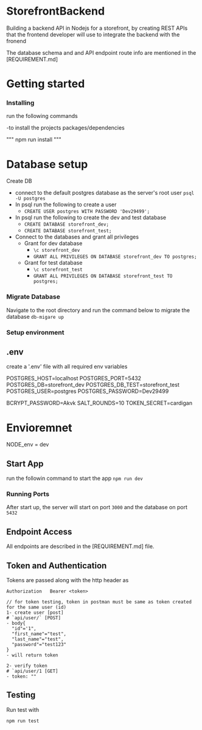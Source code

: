 # StorefrontBackend

Building a backend API in Nodejs for a storefront, by creating REST APIs that the frontend developer will use to integrate the backend with the fronend

The database schema and and API endpoint route info are mentioned in the [REQUIREMENT.md]
# Getting started

### Installing

run the following commands

-to install the projects packages/dependencies

""" npm run install """

# Database setup

Create DB

- connect to the default postgres database as the server's root user `psql -U postgres`
- In psql run the following to create a user
  - `CREATE USER postgres WITH PASSWORD 'Dev29499';`
- In psql run the following to create the dev and test database
  - `CREATE DATABASE storefront_dev;`
  - `CREATE DATABASE storefront_test;`
- Connect to the databases and grant all privileges
  - Grant for dev database
    - `\c storefront_dev`
    - `GRANT ALL PRIVILEGES ON DATABASE storefront_dev TO postgres;`
  - Grant for test database
    - `\c storefront_test`
    - `GRANT ALL PRIVILEGES ON DATABASE storefront_test TO postgres;`

### Migrate Database

Navigate to the root directory and run the command below to migrate the database
`db-migare up`

### Setup environment

## .env

create a '.env' file with all required env variables

POSTGRES_HOST=localhost
POSTGRES_PORT=5432
POSTGRES_DB=storefront_dev
POSTGRES_DB_TEST=storefront_test
POSTGRES_USER=postgres
POSTGRES_PASSWORD=Dev29499

BCRYPT_PASSWORD=Akvk
SALT_ROUNDS=10
TOKEN_SECRET=cardigan

# Envioremnet

NODE_env = dev

## Start App

run the followin command to start the app
`npm run dev`

### Running Ports

After start up, the server will start on port `3000` and the database on port `5432`

## Endpoint Access

All endpoints are described in the [REQUIREMENT.md] file.

## Token and Authentication

Tokens are passed along with the http header as

```
Authorization   Bearer <token>

// for token testing, token in postman must be same as token created for the same user (id)
1- create user [post]
# `api/user/` [POST]
- body{
  "id"='1",
  "first_name"="test",
  "last_name"="test",
  "password"="test123"
}
- will return token

2- verify token
# `api/user/1 [GET]
- token: ""
```

## Testing

Run test with

`npm run test`
